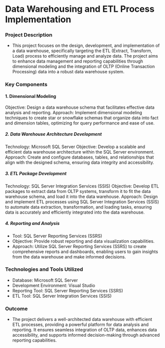 # Data Warehousing and ETL Process Implementation
### Project Description
- This project focuses on the design, development, and implementation of a data warehouse, specifically targeting the ETL (Extract, Transform, Load) process to efficiently manage and analyze data. The project aims to enhance data management and reporting capabilities through dimensional modeling and the integration of OLTP (Online Transaction Processing) data into a robust data warehouse system.

### Key Components
#### 1. Dimensional Modeling
Objective: Design a data warehouse schema that facilitates effective data analysis and reporting.
Approach: Implement dimensional modeling techniques to create star or snowflake schemas that organize data into fact and dimension tables, optimizing for query performance and ease of use.
##### 2. Data Warehouse Architecture Development
Technology: Microsoft SQL Server
Objective: Develop a scalable and efficient data warehouse architecture within the SQL Server environment.
Approach: Create and configure databases, tables, and relationships that align with the designed schema, ensuring data integrity and accessibility.
##### 3. ETL Package Development
Technology: SQL Server Integration Services (SSIS)
Objective: Develop ETL packages to extract data from OLTP systems, transform it to fit the data warehouse schema, and load it into the data warehouse.
Approach: Design and implement ETL processes using SQL Server Integration Services (SSIS) to automate data extraction, transformation, and loading tasks, ensuring data is accurately and efficiently integrated into the data warehouse.
##### 4. Reporting and Analysis
- Tool: SQL Server Reporting Services (SSRS)
- Objective: Provide robust reporting and data visualization capabilities.
- Approach: Utilize SQL Server Reporting Services (SSRS) to create comprehensive reports and dashboards, enabling users to gain insights from the data warehouse and make informed decisions.
### Technologies and Tools Utilized
- Database: Microsoft SQL Server
- Development Environment: Visual Studio
- Reporting Tool: SQL Server Reporting Services (SSRS)
- ETL Tool: SQL Server Integration Services (SSIS)

### Outcome
- The project delivers a well-architected data warehouse with efficient ETL processes, providing a powerful platform for data analysis and reporting. It ensures seamless integration of OLTP data, enhances data accessibility, and supports informed decision-making through advanced reporting capabilities.

